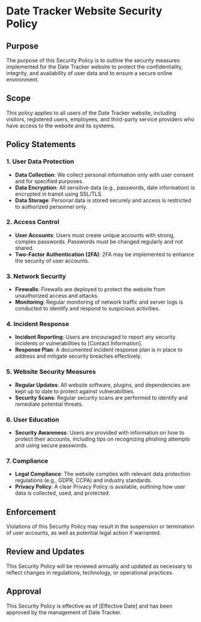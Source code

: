 # Date Tracker Website Security Policy

## Purpose
The purpose of this Security Policy is to outline the security measures implemented for the Date Tracker website to protect the confidentiality, integrity, and availability of user data and to ensure a secure online environment.

## Scope
This policy applies to all users of the Date Tracker website, including visitors, registered users, employees, and third-party service providers who have access to the website and its systems.

## Policy Statements

### 1. User Data Protection
- **Data Collection**: We collect personal information only with user consent and for specified purposes.
- **Data Encryption**: All sensitive data (e.g., passwords, date information) is encrypted in transit using SSL/TLS.
- **Data Storage**: Personal data is stored securely and access is restricted to authorized personnel only.

### 2. Access Control
- **User Accounts**: Users must create unique accounts with strong, complex passwords. Passwords must be changed regularly and not shared.
- **Two-Factor Authentication (2FA)**: 2FA may be implemented to enhance the security of user accounts.

### 3. Network Security
- **Firewalls**: Firewalls are deployed to protect the website from unauthorized access and attacks.
- **Monitoring**: Regular monitoring of network traffic and server logs is conducted to identify and respond to suspicious activities.

### 4. Incident Response
- **Incident Reporting**: Users are encouraged to report any security incidents or vulnerabilities to [Contact Information].
- **Response Plan**: A documented incident response plan is in place to address and mitigate security breaches effectively.

### 5. Website Security Measures
- **Regular Updates**: All website software, plugins, and dependencies are kept up to date to protect against vulnerabilities.
- **Security Scans**: Regular security scans are performed to identify and remediate potential threats.

### 6. User Education
- **Security Awareness**: Users are provided with information on how to protect their accounts, including tips on recognizing phishing attempts and using secure passwords.

### 7. Compliance
- **Legal Compliance**: The website complies with relevant data protection regulations (e.g., GDPR, CCPA) and industry standards.
- **Privacy Policy**: A clear Privacy Policy is available, outlining how user data is collected, used, and protected.

## Enforcement
Violations of this Security Policy may result in the suspension or termination of user accounts, as well as potential legal action if warranted.

## Review and Updates
This Security Policy will be reviewed annually and updated as necessary to reflect changes in regulations, technology, or operational practices.

## Approval
This Security Policy is effective as of [Effective Date] and has been approved by the management of Date Tracker.
